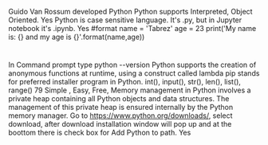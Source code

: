 Guido Van Rossum developed Python
Python supports Interpreted, Object Oriented.
Yes Python is case sensitive language.
It's .py, but in Jupyter notebook it's .ipynb.
Yes
#format name = 'Tabrez' age = 23 print('My name is: {} and my age is {}'.format(name,age))
#
In Command prompt type python --version
Python supports the creation of anonymous functions at runtime, using a construct called lambda
pip stands for preferred installer program in Python.
int(), input(), str(), len(), list(), range()
79
Simple , Easy, Free, 
Memory management in Python involves a private heap containing all Python objects and data structures. The management of this private heap is ensured internally by the Python memory manager.
Go to https://www.python.org/downloads/, select download, after download installation window will pop up and at the boottom there is check box for Add Python to path.
Yes
